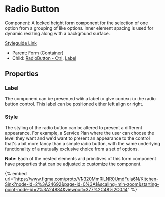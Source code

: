 # Radio Button

Component: A locked height form component for the selection of one option from a grouping of like options. Inner element spacing is used for dynamic resizing along with a background surface.

[Styleguide Link](https://zpl.io/VY0AyZd)

* Parent: Form (Container)
* Child: [RadioButton - Ctrl](../../overview/radiobutton/), [Label](../../overview/label.md)

## Properties

### Label

The component can be presented with a label to give context to the radio button control. This label can be positioned either left align or right.

### Style

The styling of the radio button can be altered to present a different appearance. For example, a Service Plan where the user can choose the level they want and we'd want to present an appearance to the control that's a bit more fancy than a simple radio button, with the same underlying functionality of a mutually exclusive choice from a set of options.

**Note:** Each of the nested elements and primitives of this form component have properties that can be adjusted to customize the component.

{% embed url="https://www.figma.com/proto/VN320MmRlLNR0UmdFula6N/Kitchen-Sink?node-id=2%3A24692&page-id=0%3A1&scaling=min-zoom&starting-point-node-id=2%3A24884&viewport=377%2C48%2C0.14" %}
